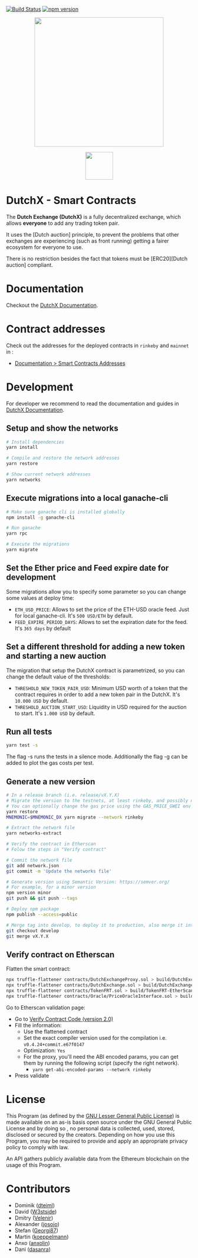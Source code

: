 [![Build Status](https://travis-ci.org/gnosis/dx-contracts.svg?branch=master)](https://travis-ci.org/gnosis/dx-contracts?branch=master)
[![npm version](https://badge.fury.io/js/%40gnosis.pm%2Fdx-contracts.svg)](https://badge.fury.io/js/%40gnosis.pm%2Fdx-contracts)

<p align="center">
  <img width="350px" src="http://dutchx.readthedocs.io/en/latest/_static/DutchX-logo_blue.svg" />
</p>

<p align="center">
  <a href="./docs/Solidified_Audit_Report.pdf">
  <img width="75px" src="http://dutchx.readthedocs.io/en/latest/_static/Sol_Badge_SlateOnTrans@2x.png" />
  </a>
</p>

# DutchX - Smart Contracts

The **Dutch Exchange (DutchX)** is a fully decentralized exchange, which
allows **everyone** to add any trading token pair.

It uses the [Dutch auction] principle, to prevent the problems that
other exchanges are experiencing (such as front running) getting a
fairer ecosystem for everyone to use.

There is no restriction besides the fact that tokens must be
[ERC20][Dutch auction] compliant.

# Documentation
Checkout the [DutchX Documentation](http://dutchx.readthedocs.io/en/latest).

# Contract addresses
Check out the addresses for the deployed contracts in `rinkeby` and `mainnet` in
:
  * [Documentation > Smart Contracts Addresses](http://dutchx.readthedocs.io/en/latest/smart-contracts_addresses.html)

# Development
For developer we recommend to read the documentation and guides in
[DutchX Documentation](http://dutchx.readthedocs.io/en/latest).

## Setup and show the networks
```bash
# Install dependencies
yarn install

# Compile and restore the network addresses
yarn restore

# Show current network addresses
yarn networks
```

## Execute migrations into a local ganache-cli
```bash
# Make sure ganache cli is installed globally
npm install -g ganache-cli

# Run ganache
yarn rpc

# Execute the migrations
yarn migrate
```

## Set the Ether price and Feed expire date for development
Some migrations allow you to specify some parameter so you can change some values
at deploy time:
* `ETH_USD_PRICE`: Allows to set the price of the ETH-USD oracle feed. Just for
  local ganache-cli. It's `500 USD/ETH` by default.
* `FEED_EXPIRE_PERIOD_DAYS`: Allows to set the expiration date for the feed.
  It's `365 days` by default

## Set a different threshold for adding a new token and starting a new auction
The migration that setup the DutchX contract is parametrized, so you can
change the default value of the thresholds:
* `THRESHOLD_NEW_TOKEN_PAIR_USD`: Minimum USD worth of a token that the contract
requires in order to add a new token pair in the DutchX. It's `10.000 USD` by
default.
* `THRESHOLD_AUCTION_START_USD`: Liquidity in USD required for the auction to
start. It's `1.000 USD` by default.

## Run all tests
```bash
yarn test -s
```
The flag -s runs the tests in a silence mode. Additionally the flag -g can be added to plot the gas costs per test.


## Generate a new version
```bash
# In a release branch (i.e. release/vX.Y.X)
# Migrate the version to the testnets, at least rinkeby, and possibly mainnet
# You can optionally change the gas price using the GAS_PRICE_GWEI env variable
yarn restore
MNEMONIC=$MNEMONIC_DX yarn migrate --network rinkeby

# Extract the network file
yarn networks-extract

# Verify the contract in Etherscan
# Folow the steps in "Verify contract"

# Commit the network file
git add network.json
git commit -m 'Update the networks file'

# Generate version using Semantic Version: https://semver.org/
# For example, for a minor version
npm version minor
git push && git push --tags

# Deploy npm package
npm publish --access=public

# Merge tag into develop, to deploy it to production, also merge it into master
git checkout develop
git merge vX.Y.X
```

## Verify contract on Etherscan
Flatten the smart contract:
```bash
npx truffle-flattener contracts/DutchExchangeProxy.sol > build/DutchExchangeProxy-EtherScan.sol
npx truffle-flattener contracts/DutchExchange.sol > build/DutchExchange-EtherScan.sol
npx truffle-flattener contracts/TokenFRT.sol > build/TokenFRT-EtherScan.sol
npx truffle-flattener contracts/Oracle/PriceOracleInterface.sol > build/PriceOracleInterface-EtherScan.sol
```

Go to Etherscan validation page:
* Go to [Verify Contract Code (version 2.0)](https://rinkeby.etherscan.io/verifyContract2?a=)
* Fill the information:
  * Use the flattened contract
  * Set the exact compiler version used for the compilation i.e. `v0.4.24+commit.e67f0147`
  * Optimization: `Yes`
  * For the proxy, you'll need the ABI encoded params, you can get them by running
  the following script (specify the right network).
    * `yarn get-abi-encoded-params --network rinkeby`
* Press validate

# License
This Program (as defined by the [GNU Lesser General Public License](./LICENSE.md)) is made available on
 an as-is basis open source under the GNU General Public License and by doing so
 , no personal data is collected, used, stored, disclosed or secured by the
 creators. Depending on how you use this Program, you may be required to provide
  and apply an appropriate privacy policy to comply with law.

An API gathers publicly available data from the Ethereum blockchain on the usage
 of this Program.

# Contributors
- Dominik ([dteiml](https://github.com/dteiml))
- David ([W3stside](https://github.com/w3stside))
- Dmitry ([Velenir](https://github.com/Velenir))
- Alexander ([josojo](https://github.com/josojo))
- Stefan ([Georgi87](https://github.com/Georgi87))
- Martin ([koeppelmann](https://github.com/koeppelmann))
- Anxo ([anxolin](https://github.com/anxolin))
- Dani ([dasanra](https://github.com/dasanra))
